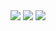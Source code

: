 <img src=gymshark_fb_cbum_ad.avif>
<img src=pencil_neck_yt_comment.avif>
<img src=suffer_or_suffer.avif>
